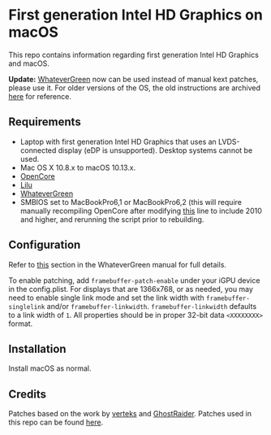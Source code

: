 
# First generation Intel HD Graphics on macOS
This repo contains information regarding first generation Intel HD Graphics and macOS.  

**Update:** [WhateverGreen](https://github.com/acidanthera/WhateverGreen) now can be used instead of
manual kext patches, please use it. For older versions of the OS, the old instructions are archived [here](README-oldway.md) for reference.  

## Requirements
* Laptop with first generation Intel HD Graphics that uses an LVDS-connected display (eDP is unsupported). Desktop systems cannot be used.  
* Mac OS X 10.8.x to macOS 10.13.x.
* [OpenCore](https://github.com/acidanthera/OpenCorePkg)
* [Lilu](https://github.com/acidanthera/Lilu)
* [WhateverGreen](https://github.com/acidanthera/WhateverGreen)
* SMBIOS set to MacBookPro6,1 or MacBookPro6,2 (this will require manually recompiling OpenCore after modifying
[this](https://github.com/acidanthera/OpenCorePkg/blob/master/AppleModels/update_generated.py#L305) line to include 2010 and higher, and rerunning the script prior to rebuilding.

## Configuration
Refer to [this](https://github.com/acidanthera/WhateverGreen/blob/master/Manual/FAQ.IntelHD.en.md#intel-hd-graphics-first-generation--ironlake-arrandale-processors) section
in the WhateverGreen manual for full details.  

To enable patching, add `framebuffer-patch-enable` under your iGPU device in the config.plist. For displays that are
1366x768, or as needed, you may need to enable single link mode and set the link width with `framebuffer-singlelink` and/or `framebuffer-linkwidth`.
`framebuffer-linkwidth` defaults to a link width of `1`. All properties should be in proper 32-bit data `<XXXXXXXX>` format.

## Installation
Install macOS as normal.

## Credits
Patches based on the work by [verteks](https://www.insanelymac.com/forum/topic/286879-appleintelhdgraphicsfb-fixed-sl-1068)
and [GhostRaider](https://www.insanelymac.com/forum/topic/286092-guide-1st-generation-intel-hd-graphics-qeci). Patches used in this repo can be found [here](Patches.md).
